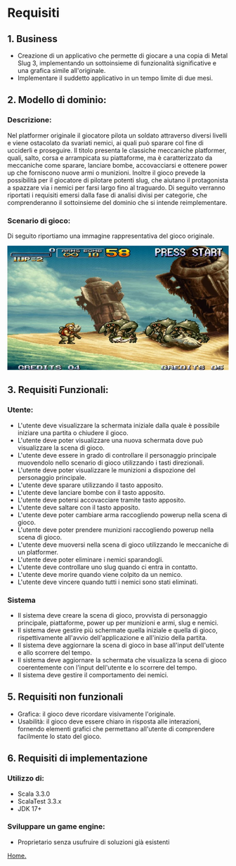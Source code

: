
# Requisiti

## 1. Business 
* Creazione di un applicativo che permette di giocare a una copia di Metal Slug 3, implementando un sottoinsieme di funzionalità significative e una grafica simile all'originale.
* Implementare il suddetto applicativo in un tempo limite di due mesi.
  
## 2. Modello di dominio:
### Descrizione: 
Nel platformer originale il giocatore pilota un soldato attraverso diversi livelli e viene ostacolato da svariati nemici, ai quali può sparare col fine di ucciderli e proseguire. Il titolo presenta le classiche meccaniche platformer, quali, salto, corsa e arrampicata su piattaforme, ma è caratterizzato da meccaniche come sparare, lanciare bombe, accovacciarsi e ottenere power up che forniscono nuove armi o munizioni. Inoltre il gioco prevede la possibilità per il giocatore di pilotare potenti slug, che aiutano il protagonista a spazzare via i nemici per farsi largo fino al traguardo. Di seguito verranno riportati i requisiti emersi dalla fase di analisi divisi per categorie, che comprenderanno il sottoinsieme del dominio che si intende reimplementare.
### Scenario di gioco: 
Di seguito riportiamo una immagine rappresentativa del gioco originale.

![MetalSlug3_Dominio](../img/MetalSlug_Scenario_Dominio.png)

## 3. Requisiti Funzionali:
### Utente:
* L'utente deve visualizzare la schermata iniziale dalla quale è possibile iniziare una partita o chiudere il gioco.
* L'utente deve poter visualizzare una nuova schermata dove può visualizzare la scena di gioco.
* L'utente deve essere in grado di controllare il personaggio principale muovendolo nello scenario di gioco utilizzando i tasti direzionali.
* L'utente deve poter visualizzare le munizioni a dispozione del personaggio principale.
* L'utente deve sparare utilizzando il tasto apposito.
* L'utente deve lanciare bombe con il tasto apposito.
* L'utente deve potersi accovacciare tramite tasto apposito.
* L'utente deve saltare con il tasto apposito.
* L'utente deve poter cambiare arma raccogliendo powerup nella scena di gioco.
* L'utente deve poter prendere munizioni raccogliendo powerup nella scena di gioco.
* L'utente deve muoversi nella scena di gioco utilizzando le meccaniche di un platformer.
* L'utente deve poter eliminare i nemici sparandogli.
* L'utente deve controllare uno slug quando ci entra in contatto.
* L'utente deve morire quando viene colpito da un nemico.
* L'utente deve vincere quando tutti i nemici sono stati eliminati.

### Sistema
* Il sistema deve creare la scena di gioco, provvista di personaggio principale, piattaforme, power up per munizioni e armi, slug e nemici.
* Il sistema deve gestire più schermate quella iniziale e quella di gioco, rispettivamente all'avvio dell'applicazione e all'inizio della partita.
* Il sistema deve aggiornare la scena di gioco in base all'input dell'utente e allo scorrere del tempo.
* Il sistema deve aggiornare la schermata che visualizza la scena di gioco coerentemente con l'input dell'utente e lo scorrere del tempo.
* Il sistema deve gestire il comportamento dei nemici.

## 5. Requisiti non funzionali
* Grafica: il gioco deve ricordare visivamente l'originale.
* Usabilità: il gioco deve essere chiaro in risposta alle interazioni, fornendo elementi grafici che permettano all'utente di comprendere facilmente lo stato del gioco.
  
## 6. Requisiti di implementazione
### Utilizzo di:
* Scala 3.3.0
* ScalaTest 3.3.x
* JDK 17+

### Sviluppare un game engine:
* Proprietario senza usufruire di soluzioni già esistenti


[Home.](../index.md)

